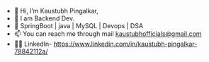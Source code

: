 - 👋 Hi, I’m Kaustubh Pingalkar,
- 👀  I am Backend Dev.
- 🌱 SpringBoot | java | MySQL | Devops | DSA
- 📫 You can reach me through mail kaustubhofficials@gmail.com
- 👨‍🎓 LinkedIn- https://www.linkedin.com/in/kaustubh-pingalkar-78842112a/
